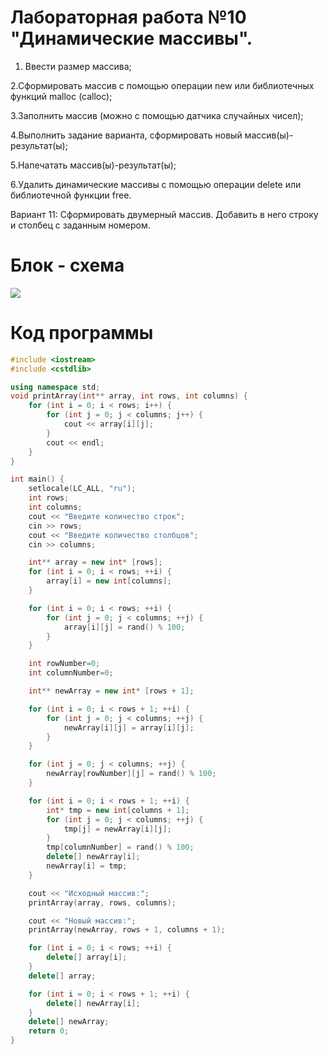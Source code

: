 # **Лабораторная работа №10 "Динамические массивы".**
1. Ввести размер массива;
   
2.Сформировать массив с помощью операции new или
библиотечных функций malloc (calloc);

3.Заполнить массив (можно с помощью датчика случайных
чисел);

4.Выполнить задание варианта, сформировать новый
массив(ы)-результат(ы);

5.Напечатать массив(ы)-результат(ы);

6.Удалить динамические массивы с помощью операции
delete или библиотечной функции free.

Вариант 11: Сформировать двумерный массив. Добавить в него
строку и столбец с заданным номером.

# Блок - схема
![](https://psv4.userapi.com/c909328/u272768864/docs/d20/08fd048cceed/lab_10.png?extra=OvPj5u7Y8A_M5KBlEkYRo8_0nFM9Vb9OvX5VTh52THU0dwkNdM3egbmoyQSiYUV5zRFIwq32n2wh-M2iDxv6ygpMbEXT87k-ZmCfI05A8cyiKMgq10Bcu75pGL9GBtSCjyDdpjf4AFKnS6Fi4PHxUpUvSQ)

# Код программы 
```cpp
#include <iostream>
#include <cstdlib>

using namespace std;
void printArray(int** array, int rows, int columns) {
	for (int i = 0; i < rows; i++) {
		for (int j = 0; j < columns; j++) {
			cout << array[i][j];
		}
		cout << endl;
	}
}

int main() {
	setlocale(LC_ALL, "ru");
	int rows;
	int columns;
	cout << "Введите количество строк";
	cin >> rows;
	cout << "Введите количество столбцов";
	cin >> columns;

	int** array = new int* [rows];
	for (int i = 0; i < rows; ++i) {
		array[i] = new int[columns];
	}

	for (int i = 0; i < rows; ++i) {
		for (int j = 0; j < columns; ++j) {
			array[i][j] = rand() % 100;
		}
	}

	int rowNumber=0;
	int columnNumber=0;

	int** newArray = new int* [rows + 1];

	for (int i = 0; i < rows + 1; ++i) {
		for (int j = 0; j < columns; ++j) {
			newArray[i][j] = array[i][j];
		}
	}

	for (int j = 0; j < columns; ++j) {
		newArray[rowNumber][j] = rand() % 100;
	}

	for (int i = 0; i < rows + 1; ++i) {
		int* tmp = new int[columns + 1];
		for (int j = 0; j < columns; ++j) {
			tmp[j] = newArray[i][j];
		}
		tmp[columnNumber] = rand() % 100;
		delete[] newArray[i];
		newArray[i] = tmp;
	}

	cout << "Исходный массив:";
	printArray(array, rows, columns);

	cout << "Новый массив:";
	printArray(newArray, rows + 1, columns + 1);

	for (int i = 0; i < rows; ++i) {
		delete[] array[i];
	}
	delete[] array;

	for (int i = 0; i < rows + 1; ++i) {
		delete[] newArray[i];
	}
	delete[] newArray;
	return 0;
}
```
